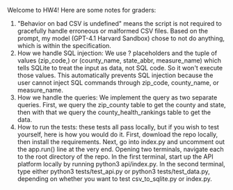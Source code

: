 Welcome to HW4!  Here are some notes for graders:

1. "Behavior on bad CSV is undefined" means the script is not required to gracefully handle erroneous or malformed CSV files.  Based on the prompt, my model (GPT-4.1 Harvard Sandbox) chose to not do anything, which is within the specification.
2. How we handle SQL injection: We use ? placeholders and the tuple of values (zip_code,) or (county_name, state_abbr, measure_name) which tells SQLite to treat the input as data, not SQL code.  So it won't execute those values. This automatically prevents SQL injection because the user cannot inject SQL commands through zip_code, county_name, or measure_name.
3. How we handle the queries: We implement the query as two separate queries.  First, we query the zip_county table to get the county and state, then with that we query the county_health_rankings table to get the data.
4. How to run the tests: these tests all pass locally, but if you wish to test yourself, here is how you would do it.  First, download the repo locally, then install the requirements.  Next, go into index.py and uncomment out the app.run() line at the very end.  Opening two terminals, navigate each to the root directory of the repo.  In the first terminal, start up the API platform locally by running python3 api/index.py.  In the second terminal, type either python3 tests/test_api.py or python3 tests/test_data.py, depending on whether you want to test csv_to_sqlite.py or index.py.